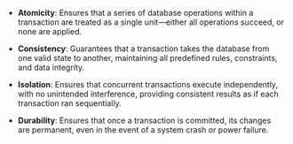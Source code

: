 - **Atomicity**: Ensures that a series of database operations within a transaction are treated as a single unit—either all operations succeed, or none are applied.
    
- **Consistency**: Guarantees that a transaction takes the database from one valid state to another, maintaining all predefined rules, constraints, and data integrity.
    
- **Isolation**: Ensures that concurrent transactions execute independently, with no unintended interference, providing consistent results as if each transaction ran sequentially.
    
- **Durability**: Ensures that once a transaction is committed, its changes are permanent, even in the event of a system crash or power failure.